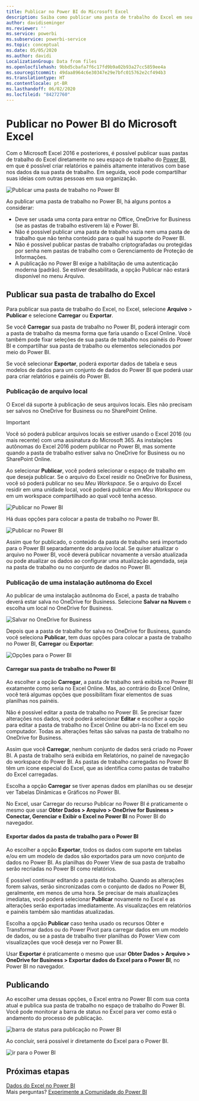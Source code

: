 ```yaml
---
title: Publicar no Power BI do Microsoft Excel
description: Saiba como publicar uma pasta de trabalho do Excel em seu site do Power BI.
author: davidiseminger
ms.reviewer: ''
ms.service: powerbi
ms.subservice: powerbi-service
ms.topic: conceptual
ms.date: 05/05/2020
ms.author: davidi
LocalizationGroup: Data from files
ms.openlocfilehash: 9bbd5cbafa7f6c17fd9b9a02b93a27cc5859ee4a
ms.sourcegitcommit: 49daa8964c6e30347e29e7bfc015762e2cf494b3
ms.translationtype: HT
ms.contentlocale: pt-BR
ms.lasthandoff: 06/02/2020
ms.locfileid: "84272760"
---
```

# <a name="publish-to-power-bi-from-microsoft-excel"></a>Publicar no Power BI do Microsoft Excel
Com o Microsoft Excel 2016 e posteriores, é possível publicar suas pastas de trabalho do Excel diretamente no seu espaço de trabalho do [Power BI](https://powerbi.microsoft.com), em que é possível criar relatórios e painéis altamente interativos com base nos dados da sua pasta de trabalho. Em seguida, você pode compartilhar suas ideias com outras pessoas em sua organização.

![Publicar uma pasta de trabalho no Power BI](media/service-publish-from-excel/pbi_uploadexport2.png)

Ao publicar uma pasta de trabalho no Power BI, há alguns pontos a considerar:

* Deve ser usada uma conta para entrar no Office, OneDrive for Business (se as pastas de trabalho estiverem lá) e Power BI.
* Não é possível publicar uma pasta de trabalho vazia nem uma pasta de trabalho que não tenha conteúdo para o qual há suporte do Power BI.
* Não é possível publicar pastas de trabalho criptografadas ou protegidas por senha nem pastas de trabalho com o Gerenciamento de Proteção de Informações.
* A publicação no Power BI exige a habilitação de uma autenticação moderna (padrão). Se estiver desabilitada, a opção Publicar não estará disponível no menu Arquivo.

## <a name="publish-your-excel-workbook"></a>Publicar sua pasta de trabalho do Excel
Para publicar sua pasta de trabalho do Excel, no Excel, selecione **Arquivo** > **Publicar** e selecione **Carregar** ou **Exportar**.

Se você **Carregar** sua pasta de trabalho no Power BI, poderá interagir com a pasta de trabalho da mesma forma que faria usando o Excel Online. Você também pode fixar seleções de sua pasta de trabalho nos painéis do Power BI e compartilhar sua pasta de trabalho ou elementos selecionados por meio do Power BI.

Se você selecionar **Exportar**, poderá exportar dados de tabela e seus modelos de dados para um conjunto de dados do Power BI que poderá usar para criar relatórios e painéis do Power BI.

### <a name="local-file-publishing"></a>Publicação de arquivo local
O Excel dá suporte à publicação de seus arquivos locais. Eles não precisam ser salvos no OneDrive for Business ou no SharePoint Online.

> [!IMPORTANT]
> Você só poderá publicar arquivos locais se estiver usando o Excel 2016 (ou mais recente) com uma assinatura do Microsoft 365. As instalações autônomas do Excel 2016 podem publicar no Power BI, mas somente quando a pasta de trabalho estiver salva no OneDrive for Business ou no SharePoint Online.
> 

Ao selecionar **Publicar**, você poderá selecionar o espaço de trabalho em que deseja publicar. Se o arquivo do Excel residir no OneDrive for Business, você só poderá publicar no seu *Meu Workspace*. Se o arquivo do Excel residir em uma unidade local, você poderá publicar em *Meu Workspace* ou em um workspace compartilhado ao qual você tenha acesso.

![Publicar no Power BI](media/service-publish-from-excel/pbi_choose_workspace.png)

Há duas opções para colocar a pasta de trabalho no Power BI.

![Publicar no Power BI](media/service-publish-from-excel/pbi_uploadexport3.png)

Assim que for publicado, o conteúdo da pasta de trabalho será importado para o Power BI separadamente do arquivo local. Se quiser atualizar o arquivo no Power BI, você deverá publicar novamente a versão atualizada ou pode atualizar os dados ao configurar uma atualização agendada, seja na pasta de trabalho ou no conjunto de dados no Power BI.

### <a name="publishing-from-a-standalone-excel-installation"></a>Publicação de uma instalação autônoma do Excel
Ao publicar de uma instalação autônoma do Excel, a pasta de trabalho deverá estar salva no OneDrive for Business. Selecione **Salvar na Nuvem** e escolha um local no OneDrive for Business.

![Salvar no OneDrive for Business](media/service-publish-from-excel/pbi_savetoonedrive2.png)

Depois que a pasta de trabalho for salva no OneDrive for Business, quando você seleciona **Publicar**, tem duas opções para colocar a pasta de trabalho no Power BI, **Carregar** ou **Exportar**:

![Opções para o Power BI](media/service-publish-from-excel/pbi_uploadexport2.png)

#### <a name="upload-your-workbook-to-power-bi"></a>Carregar sua pasta de trabalho no Power BI
Ao escolher a opção **Carregar**, a pasta de trabalho será exibida no Power BI exatamente como seria no Excel Online. Mas, ao contrário do Excel Online, você terá algumas opções que possibilitam fixar elementos de suas planilhas nos painéis.

Não é possível editar a pasta de trabalho no Power BI. Se precisar fazer alterações nos dados, você poderá selecionar **Editar** e escolher a opção para editar a pasta de trabalho no Excel Online ou abri-la no Excel em seu computador. Todas as alterações feitas são salvas na pasta de trabalho no OneDrive for Business.

Assim que você **Carregar**, nenhum conjunto de dados será criado no Power BI. A pasta de trabalho será exibida em Relatórios, no painel de navegação do workspace do Power BI. As pastas de trabalho carregadas no Power BI têm um ícone especial do Excel, que as identifica como pastas de trabalho do Excel carregadas.

Escolha a opção **Carregar** se tiver apenas dados em planilhas ou se desejar ver Tabelas Dinâmicas e Gráficos no Power BI.

No Excel, usar Carregar do recurso Publicar no Power BI é praticamente o mesmo que usar **Obter Dados > Arquivo > OneDrive for Business > Conectar, Gerenciar e Exibir o Excel no Power BI** no Power BI do navegador.

#### <a name="export-workbook-data-to-power-bi"></a>Exportar dados da pasta de trabalho para o Power BI
Ao escolher a opção **Exportar**, todos os dados com suporte em tabelas e/ou em um modelo de dados são exportados para um novo conjunto de dados no Power BI. As planilhas do Power View de sua pasta de trabalho serão recriadas no Power BI como relatórios.

É possível continuar editando a pasta de trabalho. Quando as alterações forem salvas, serão sincronizadas com o conjunto de dados no Power BI, geralmente, em menos de uma hora. Se precisar de mais atualizações imediatas, você poderá selecionar **Publicar** novamente no Excel e as alterações serão exportadas imediatamente. As visualizações em relatórios e painéis também são mantidas atualizadas.

Escolha a opção **Publicar** caso tenha usado os recursos Obter e Transformar dados ou do Power Pivot para carregar dados em um modelo de dados, ou se a pasta de trabalho tiver planilhas do Power View com visualizações que você deseja ver no Power BI.

Usar **Exportar** é praticamente o mesmo que usar **Obter Dados > Arquivo > OneDrive for Business > Exportar dados do Excel para o Power BI**, no Power BI no navegador.

## <a name="publishing"></a>Publicando
Ao escolher uma dessas opções, o Excel entra no Power BI com sua conta atual e publica sua pasta de trabalho no espaço de trabalho do Power BI. Você pode monitorar a barra de status no Excel para ver como está o andamento do processo de publicação.

![barra de status para publicação no Power BI](media/service-publish-from-excel/pbi_publishingstatus.png)

Ao concluir, será possível ir diretamente do Excel para o Power BI.

![ir para o Power BI](media/service-publish-from-excel/pbi_gotopbi.png)

## <a name="next-steps"></a>Próximas etapas
[Dados do Excel no Power BI](service-excel-workbook-files.md)  
Mais perguntas? [Experimente a Comunidade do Power BI](https://community.powerbi.com/)

